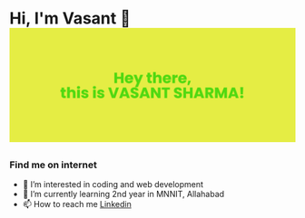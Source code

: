 <!---
sharmavasant/sharmavasant is a ✨ special ✨ repository because its `README.md` (this file) appears on your GitHub profile.
You can click the Preview link to take a look at your changes.
--->

# Hi, I'm Vasant 👋 <img src="https://github.com/sharmavasant/sharmavasant/blob/main/banner%20(1).png">
### Find me on internet
- 👀 I’m interested in coding and web development
- 🌱 I’m currently learning 2nd year in MNNIT, Allahabad
- 📫 How to reach me <a href="https://www.linkedin.com/in/vasantsharma76/">Linkedin</a>
